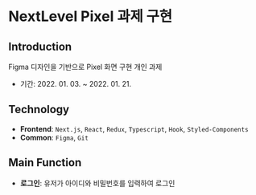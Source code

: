 # NextLevel Pixel 과제 구현

## Introduction
Figma 디자인을 기반으로 Pixel 화면 구현 개인 과제
- 기간: 2022. 01. 03. ~ 2022. 01. 21.

## Technology
- **Frontend**: `Next.js`, `React`, `Redux`, `Typescript`, `Hook`, `Styled-Components`
- **Common**: `Figma`, `Git`

## Main Function
- **로그인**: 유저가 아이디와 비밀번호를 입력하여 로그인
